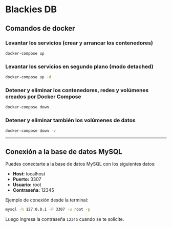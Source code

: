 # Blackies DB


## Comandos de docker

### Levantar los servicios (crear y arrancar los contenedores)
```sh
docker-compose up
```

### Levantar los servicios en segundo plano (modo detached)
```sh
docker-compose up -d
```

### Detener y eliminar los contenedores, redes y volúmenes creados por Docker Compose
```sh
docker-compose down
```

### Detener y eliminar también los volúmenes de datos
```sh
docker-compose down -v
```

---

## Conexión a la base de datos MySQL

Puedes conectarte a la base de datos MySQL con los siguientes datos:

- **Host:** localhost  
- **Puerto:** 3307  
- **Usuario:** root  
- **Contraseña:** 12345  

Ejemplo de conexión desde la terminal:

```sh
mysql -h 127.0.0.1 -P 3307 -u root -p
```
Luego ingresa la contraseña `12345` cuando se te solicite.